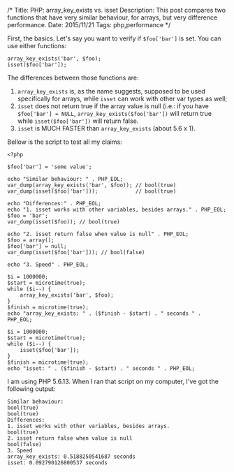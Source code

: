 /*
Title: PHP: array_key_exists vs. isset
Description: This post compares two functions that have very similar behaviour,
for arrays, but very difference performance.
Date: 2015/11/21
Tags: php,performance
*/

First, the basics. Let's say you want to verify if `$foo['bar']` is set. You
can use either functions:

    array_key_exists('bar', $foo);
    isset($foo['bar']);

The differences between those functions are:

1. `array_key_exists` is, as the name suggests, supposed to be used specifically
for arrays, while `isset` can work with other var types as well;
2. `isset` does not return true if the array value is null (i.e.: if you have
`$foo['bar'] = NULL`,  `array_key_exists($foo['bar'])` will return true while
`isset($foo['bar'])` will return false.
3. `isset` is MUCH FASTER than `array_key_exists` (about 5.6 x 1).

Bellow is the script to test all my claims:

    <?php

    $foo['bar'] = 'some value';

    echo "Similar behaviour: " . PHP_EOL; 
    var_dump(array_key_exists('bar', $foo)); // bool(true)
    var_dump(isset($foo['bar']));            // bool(true)

    echo "Differences:" . PHP_EOL;
    echo "1. isset works with other variables, besides arrays." . PHP_EOL;
    $foo = 'bar';
    var_dump(isset($foo)); // bool(true)

    echo "2. isset return false when value is null" . PHP_EOL;
    $foo = array();
    $foo['bar'] = null;
    var_dump(isset($foo['bar'])); // bool(false)

    echo "3. Speed" . PHP_EOL;

    $i = 1000000;
    $start = microtime(true);
    while ($i--) {
        array_key_exists('bar', $foo);
    }
    $finish = microtime(true);
    echo "array_key_exists: " . ($finish - $start) . " seconds " . PHP_EOL;

    $i = 1000000;
    $start = microtime(true);
    while ($i--) {
        isset($foo['bar']);
    }
    $finish = microtime(true);
    echo "isset: " . ($finish - $start) . " seconds " . PHP_EOL;
 
I am using PHP 5.6.13. When I ran that script on my computer, I've got the
following output:

    Similar behaviour: 
    bool(true)
    bool(true)
    Differences:
    1. isset works with other variables, besides arrays.
    bool(true)
    2. isset return false when value is null
    bool(false)
    3. Speed
    array_key_exists: 0.5188250541687 seconds 
    isset: 0.092790126800537 seconds 

